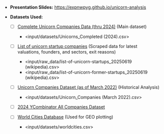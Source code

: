 -   **Presentation Slides:** <https://expnwpyg.github.io/unicorn-analysis>
-   **Datasets Used:**
    
    -   [ ] [Complete Unicorn Companies Data (thru 2024)](https://www.kaggle.com/datasets/nicolepatterson8910/complete-unicorn-companies-data) (Main dataset)
        -   <input/datasets/Unicorns_Completed (2024).csv>
    
    -   [ ] [List of unicorn startup companies](https://en.wikipedia.org/wiki/List_of_unicorn_startup_companies) (Scraped data for latest valuations, founders, and sectors, exit reasons)
        -   <input/raw_data/list-of-unicorn-startups_20250619 (wikipedia).csv>
        -   <input/raw_data/list-of-unicorn-former-startups_20250619 (wikipedia).csv>
    -   [ ] [Unicorn Companies Dataset (as of March 2022)](https://www.kaggle.com/datasets/deepcontractor/unicorn-companies-dataset) (Historical Analysis)
        -   <input/datasets/Unicorn_Companies (March 2022).csv>
    -   [ ] [2024 YCombinator All Companies Dataset](https://www.kaggle.com/datasets/sashakorovkina/ycombinator-all-funded-companies-dataset)
    -   [ ] [World Cities Database](https://simplemaps.com/data/world-cities) (Used for GEO plotting)
        -   <input/datasets/worldcities.csv>
